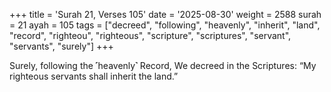 +++
title = 'Surah 21, Verses 105'
date = '2025-08-30'
weight = 2588
surah = 21
ayah = 105
tags = ["decreed", "following", "heavenly", "inherit", "land", "record", "righteou", "righteous", "scripture", "scriptures", "servant", "servants", "surely"]
+++

Surely, following the ˹heavenly˺ Record, We decreed in the Scriptures: “My righteous servants shall inherit the land.”